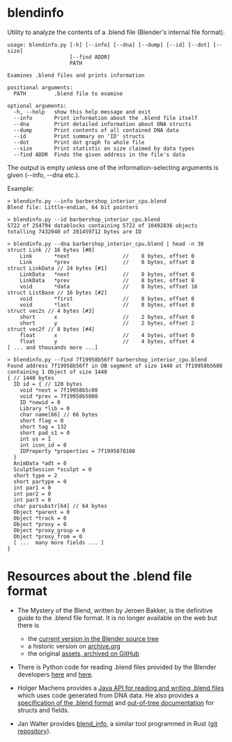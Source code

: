 # blendinfo
Utility to analyze the contents of a .blend file (Blender's internal file format).

```
usage: blendinfo.py [-h] [--info] [--dna] [--dump] [--id] [--dot] [--size]
                    [--find ADDR]
                    PATH

Examines .blend files and prints information

positional arguments:
  PATH         .blend file to examine

optional arguments:
  -h, --help   show this help message and exit
  --info       Print information about the .blend file itself
  --dna        Print detailed information about DNA structs
  --dump       Print contents of all contained DNA data
  --id         Print summary on 'ID' structs
  --dot        Print dot graph fo whole file
  --size       Print statistic on size claimed by data types
  --find ADDR  Finds the given address in the file's data
```
The output is empty unless one of the information-selecting arguments is given (--info, --dna etc.).

Example:
```
> blendinfo.py --info barbershop_interior_cpu.blend
Blend file: Little-endian, 64 bit pointers

> blendinfo.py --id barbershop_interior_cpu.blend
5722 of 254794 datablocks containing 5722 of 10492836 objects totalling 7432040 of 281459712 bytes are ID

> blendinfo.py --dna barbershop_interior_cpu.blend | head -n 30
struct Link // 16 bytes [#0]
    Link       *next                 //    8 bytes, offset 0
    Link       *prev                 //    8 bytes, offset 8
struct LinkData // 24 bytes [#1]
    LinkData   *next                 //    8 bytes, offset 0
    LinkData   *prev                 //    8 bytes, offset 8
    void       *data                 //    8 bytes, offset 16
struct ListBase // 16 bytes [#2]
    void       *first                //    8 bytes, offset 0
    void       *last                 //    8 bytes, offset 8
struct vec2s // 4 bytes [#3]
    short      x                     //    2 bytes, offset 0
    short      y                     //    2 bytes, offset 2
struct vec2f // 8 bytes [#4]
    float      x                     //    4 bytes, offset 0
    float      y                     //    4 bytes, offset 4
[ ... and thousands more ...]

> blendinfo.py --find 7f19958b56ff barbershop_interior_cpu.blend
Found address 7f19958b56ff in OB segment of size 1440 at 7f19958b5608 containing 1 Object of size 1440
{ // 1440 bytes
  ID id = { // 120 bytes
    void *next = 7f19958b5c08
    void *prev = 7f19958b5008
    ID *newid = 0
    Library *lib = 0
    char name[66] // 66 bytes
    short flag = 0
    short tag = 132
    short pad_s1 = 0
    int us = 1
    int icon_id = 0
    IDProperty *properties = 7f1995878108
  }
  AnimData *adt = 0
  SculptSession *sculpt = 0
  short type = 2
  short partype = 0
  int par1 = 0
  int par2 = 0
  int par3 = 0
  char parsubstr[64] // 64 bytes
  Object *parent = 0
  Object *track = 0
  Object *proxy = 0
  Object *proxy_group = 0
  Object *proxy_from = 0
  [ ...  many more fields ... ]
}
```

Resources about the .blend file format
======================================
 - The Mystery of the Blend, written by Jeroen Bakker, is the definitive guide to the .blend file format. It is no longer available on the web but there is
   - the [current version in the Blender source tree](https://developer.blender.org/diffusion/B/browse/master/doc/blender_file_format/mystery_of_the_blend.html )
   - a historic version on [archive.org](http://web.archive.org/web/20160304093204/http://www.atmind.nl/blender/mystery_ot_blend.html)
   - the original [assets, archived on GitHub](https://github.com/fschutt/mystery-of-the-blend-backup)
 - There is Python code for reading .blend files provided by the Blender developers [here](https://developer.blender.org/source/blender-file/) and [here](https://developer.blender.org/diffusion/B/browse/master/doc/blender_file_format/BlendFileReader.py).
 
 - Holger Machens provides a [Java API for reading and writing .blend files](http://homac.cakelab.org/projects/JavaBlend/index.html) which uses code generated from DNA data. He also provides a [specification of the .blend format](http://homac.cakelab.org/projects/JavaBlend/spec.html) and [out-of-tree documentation](https://github.com/homacs/JavaBlendDocs) for structs and fields.
  - Jan Walter provides [blend_info](https://www.janwalter.org/jekyll/blender/rust/blendinfo/2019/05/28/blend_info.html), a similar tool programmed in Rust ([git repository](https://codeberg.org/wahn/rs_blender)).
  
